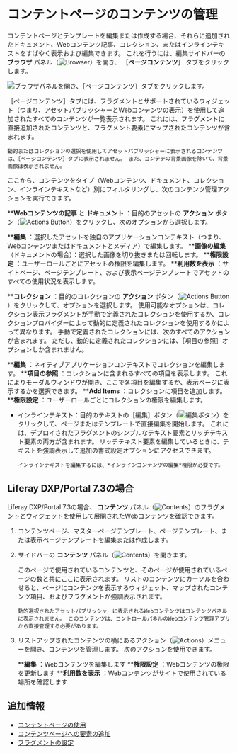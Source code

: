 # コンテントページのコンテンツの管理
<!-- Alt: Managing Content in Pages and Templates... If renamed, relocate to Displaying Content.-->
コンテントページとテンプレートを編集または作成する場合、それらに追加されたドキュメント、Webコンテンツ記事、コレクション、またはインラインテキストをすばやく表示および編集できます。 これを行うには、編集サイドバーの **ブラウザ** パネル（![Browser](../../../images/icon-browser.png)）を開き、 ［**ページコンテンツ**］ タブをクリックします。

![ブラウザパネルを開き、［ページコンテンツ］タブをクリックします。](./managing-content-in-content-pages/images/01.png)

［ページコンテンツ］タブには、フラグメントとサポートされているウィジェット（つまり、アセットパブリッシャーとWebコンテンツの表示）を使用して追加されたすべてのコンテンツが一覧表示されます。 これには、フラグメントに直接追加されたコンテンツと、フラグメント要素にマップされたコンテンツが含まれます。

```{important}
動的またはコレクションの選択を使用してアセットパブリッシャーに表示されるコンテンツは、［ページコンテンツ］タブに表示されません。 また、コンテナの背景画像を除いて、背景画像は表示されません。
```

ここから、コンテンツをタイプ（Webコンテンツ、ドキュメント、コレクション、インラインテキストなど）別にフィルタリングし、次のコンテンツ管理アクションを実行できます。

****Webコンテンツの記事** と **ドキュメント** ：目的のアセットの **アクション** ボタン（![Actions Button](../../../images/icon-actions.png)）をクリックし、次のオプションから選択します。

  ****編集** ：選択したアセットを独自のアプリケーションコンテキスト（つまり、Webコンテンツまたはドキュメントとメディア）で編集します。
  ****画像の編集**（ドキュメントの場合）：選択した画像を切り抜きまたは回転します。
  ****権限設定** ：ユーザーロールごとにアセットの権限を編集します。
  ****利用数を表示** ：サイトページ、ページテンプレート、および表示ページテンプレートでアセットのすべての使用状況を表示します。

****コレクション** ：目的のコレクションの **アクション** ボタン（![Actions Button](../../../images/icon-actions.png)）をクリックして、オプションを選択します。 使用可能なオプションは、コレクション表示フラグメントが手動で定義されたコレクションを使用するか、コレクションプロバイダーによって動的に定義されたコレクションを使用するかによって異なります。 手動で定義されたコレクションには、次のすべてのアクションが含まれます。 ただし、動的に定義されたコレクションには、［項目の参照］オプションしか含まれません。

  ****編集** ：ネイティブアプリケーションコンテキストでコレクションを編集します。
  ****項目の参照** ：コレクションに含まれるすべての項目を表示します。 これによりモーダルウィンドウが開き、ここで各項目を編集するか、表示ページに表示するかを選択できます。
  ****Add Items** ：コレクションに項目を追加します。
  ****権限設定** ：ユーザーロールごとにコレクションの権限を編集します。

* インラインテキスト：目的のテキストの［編集］ボタン（![編集ボタン](./../../../images/icon-edit.png)）をクリックして、ページまたはテンプレートで直接編集を開始します。 これには、デプロイされたフラグメントのシンプルなテキスト要素とリッチテキスト要素の両方が含まれます。 リッチテキスト要素を編集しているときに、テキストを強調表示して追加の書式設定オプションにアクセスできます。

   ```{note}
   インラインテキストを編集するには、*インラインコンテンツの編集*権限が必要です。
   ```

## Liferay DXP/Portal 7.3の場合

Liferay DXP/Portal 7.3の場合、 **コンテンツ** パネル（![Contents](../../../images/icon-list-ul.png)）のフラグメントとウィジェットを使用して展開されたWebコンテンツを確認できます。

1. コンテンツページ、マスターページテンプレート、ページテンプレート、または表示ページテンプレートを編集または作成します。

1. サイドバーの **コンテンツ** パネル（![Contents](../../../images/icon-list-ul.png)）を開きます。

    このページで使用されているコンテンツと、そのページが使用されているページの数と共にここに表示されます。 リストのコンテンツにカーソルを合わせると、ページにコンテンツを表示するウィジェット、マップされたコンテンツ項目、およびフラグメントが強調表示されます。

    ```{note}
    動的選択されたアセットパブリッシャーに表示されるWebコンテンツはコンテンツパネルに表示されません。 このコンテンツは、コントロールパネルのWebコンテンツ管理アプリから直接管理する必要があります。
    ```

1. リストアップされたコンテンツの横にあるアクション（![Actions](../../../images/icon-actions.png)）メニューを開き、コンテンツを管理します。 次のアクションを使用できます。

    ****編集** ：Webコンテンツを編集します
    ****権限設定** ：Webコンテンツの権限を更新します
    ****利用数を表示** ：Webコンテンツがサイトで使用されている場所を確認します

## 追加情報

* [コンテントページの使用](../using-content-pages.md)
* [コンテンツページへの要素の追加](./adding-elements-to-content-pages.md)
* [フラグメントの設定](../page-fragments-and-widgets/using-fragments/configuring-fragments.md)
